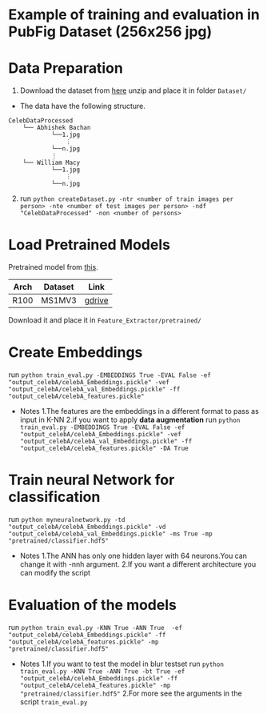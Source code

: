 ﻿# Example of training and evaluation in PubFig Dataset (256x256 jpg)



# Data Preparation
1. Download the dataset from [here](https://www.kaggle.com/datasets/kaustubhchaudhari/pubfig-dataset-256x256-jpg)
unzip and place it in folder `Dataset/`
- The data  have the following structure.
```
CelebDataProcessed
    └── Abhishek Bachan
            └──1.jpg
                ⋮
            └──n.jpg
            ⋮
    └── William Macy                                                                                  
            └──1.jpg
                ⋮
            └──n.jpg                                                                             
```
2. run
    `python createDataset.py -ntr <number of train images per person> -nte <number of test images per person> -ndf "CelebDataProcessed" -non <number of persons>`

# Load Pretrained Models
Pretrained model from [this](https://github.com/mk-minchul/AdaFace).

| Arch | Dataset    | Link                                                                                         |
|------|------------|----------------------------------------------------------------------------------------------|
| R100 | MS1MV3     | [gdrive](https://drive.google.com/file/d/1hRI8YhlfTx2YMzyDwsqLTOxbyFVOqpSI/view?usp=sharing) |

Download it and place it in `Feature_Extractor/pretrained/`

# Create Embeddings
run 
  `python train_eval.py -EMBEDDINGS True -EVAL False -ef "output_celebA/celebA_Embeddings.pickle" -vef "output_celebA/celebA_val_Embeddings.pickle" -ff "output_celebA/celebA_features.pickle"`
- Notes
  1.The features are the embeddings in a different format to pass as input in K-NN
  2.if you want to apply **data augmentation** run
  `python train_eval.py -EMBEDDINGS True -EVAL False -ef "output_celebA/celebA_Embeddings.pickle" -vef "output_celebA/celebA_val_Embeddings.pickle" -ff "output_celebA/celebA_features.pickle" -DA True`

# Train neural Network for classification
run
  `python myneuralnetwork.py -td "output_celebA/celebA_Embeddings.pickle" -vd "output_celebA/celebA_val_Embeddings.pickle" -ms True -mp "pretrained/classifier.hdf5"`
- Notes
  1.The ANN has only one hidden layer with 64 neurons.You can change it with -nnh <Number of Neurons> argument.
  2.If you want a different architecture you can modify the script 

# Evaluation of the models
run
  `python train_eval.py -KNN True -ANN True  -ef "output_celebA/celebA_Embeddings.pickle" -ff "output_celebA/celebA_features.pickle" -mp "pretrained/classifier.hdf5"`
- Notes
  1.If you want to test the model in blur testset run
  `python train_eval.py -KNN True -ANN True -bt True -ef "output_celebA/celebA_Embeddings.pickle" -ff "output_celebA/celebA_features.pickle" -mp "pretrained/classifier.hdf5"`
  2.For more see the arguments in the script `train_eval.py`




